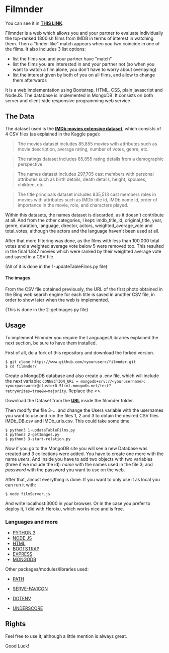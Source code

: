 # Filmnder

You can see it in [**THIS LINK**](https://filmnder.onrender.com).

Filmnder is a web which allows you and your partner to evaluate individually the top-ranked 1800ish films from IMDB in terms of interest in watching them. Then a "tinder-like" match appears when you two coincide in one of the films. It also includes 3 list options:

- list the films you and your partner have "match"
- list the films you are interested in and your partner not (so when you want to watch a film alone, you don't have to worry about overlaying)
- list the interest given by both of you on all films, and allow to change them afterwards

It is a web implementation using Bootstrap, HTML, CSS, plain javascript and NodeJS. The database is implemented in MongoDB. It consists on both server and client-side responsive programming web service.

## The Data

The dataset used is the [**IMDb movies extensive dataset**](https://www.kaggle.com/stefanoleone992/imdb-extensive-dataset?select=IMDb+movies.csv), which consists of 4 CSV files (as explained in the Kaggle page):

> The movies dataset includes 85,855 movies with attributes such as movie description, average rating, number of votes, genre, etc.

> The ratings dataset includes 85,855 rating details from a demographic perspective.

> The names dataset includes 297,705 cast members with personal attributes such as birth details, death details, height, spouses, children, etc.

> The title principals dataset includes 835,513 cast members roles in movies with attributes such as IMDb title id, IMDb name id, order of importance in the movie, role, and characters played.

Within this datasets, the names dataset is discarded, as it doesn't contribute at all. And from the other categories, I kept: imdb_title_id, original_title, year, genre, duration, language, director, actors, weighted_average_vote and total_votes; although the actors and the language haven't been used at all.

After that more filtering was done, as the films with less than 100.000 total votes and a weighted average vote below 5 were removed too. This resulted in the final 1.847 movies which were ranked by their weighted average vote and saved in a CSV file.

(All of it is done in the 1-updateTableFilms.py file)

#### The images

From the CSV file obtained previously, the URL of the first photo obtained in the Bing web search engine for each title is saved in another CSV file, in order to show later when the web is implemented.

(This is done in the 2-getImages.py file)

## Usage

To implement Filmnder you require the Languages/Libraries explained the next section, be sure to have them installed.

First of all, do a fork of this repository and download the forked version.

```
$ git clone https://www.github.com/<youruser>/filmnder.git
$ cd filmnder/
```

Create a MongoDB database and also create a .env file, which will include the next variable:
`CONNECTION_URL = mongodb+srv://<yourusername>:<yourpassword>@cluster0-5liml.mongodb.net/test?retryWrites=true&w=majority`. Replace the <>.

Download the Dataset from the [**URL**](https://www.kaggle.com/stefanoleone992/imdb-extensive-dataset?select=IMDb+movies.csv) inside the filmnder folder.

Then modify the file 3-... and change the Users variable with the usernames you want to use and run the files 1, 2 and 3 to obtain the desired CSV files IMDb_DB.csv and IMDb_urls.csv. This could take some time.

```
$ python3 1-updateTableFilms.py
$ python3 2-getImages.py
$ python3 3-start-relation.py
```

Now if you go to the MongoDB site you will see a new Database was created and 3 collections were added. You have to create one more with the name _users_. And inside you have to add two objects with two variables (three if we include the id): _name_ with the names used in the file 3; and _password_ with the password you want to use on the web.

After that, almost everything is done. If you want to only use it as local you can run it with:

```
$ node filmServer.js
```

And write localhost:3000 in your browser. Or in the case you prefer to deploy it, I did with Heroku, which works nice and is free.

### Languages and more

- [PYTHON 3]
- [NODE.JS]
- [HTML]
- [BOOTSTRAP]
- [EXPRESS]
- [MONGODB]

Other packages/modules/libraries used:

- [PATH]
- [SERVE-FAVICON]
- [DOTENV]
- [UNDERSCORE]

  [python 3]: https://www.python.org
  [node.js]: https://nodejs.org
  [html]: https://www.w3schools.com/html/
  [css]: https://www.w3schools.com/css/
  [express]: http://expressjs.com
  [mongodb]: https://www.mongodb.com
  [path]: https://nodejs.org/api/path.html
  [serve-favicon]: https://www.npmjs.com/package/serve-favicon
  [dotenv]: https://www.npmjs.com/package/dotenv
  [underscore]: https://underscorejs.org/
  [bootstrap]: https://getbootstrap.com/

## Rights

Feel free to use it, although a little mention is always great.

Good Luck!
